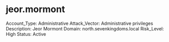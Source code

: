 # jeor.mormont

Account_Type: Administrative
Attack_Vector: Administrative privileges
Description: Jeor Mormont
Domain: north.sevenkingdoms.local
Risk_Level: High
Status: Active